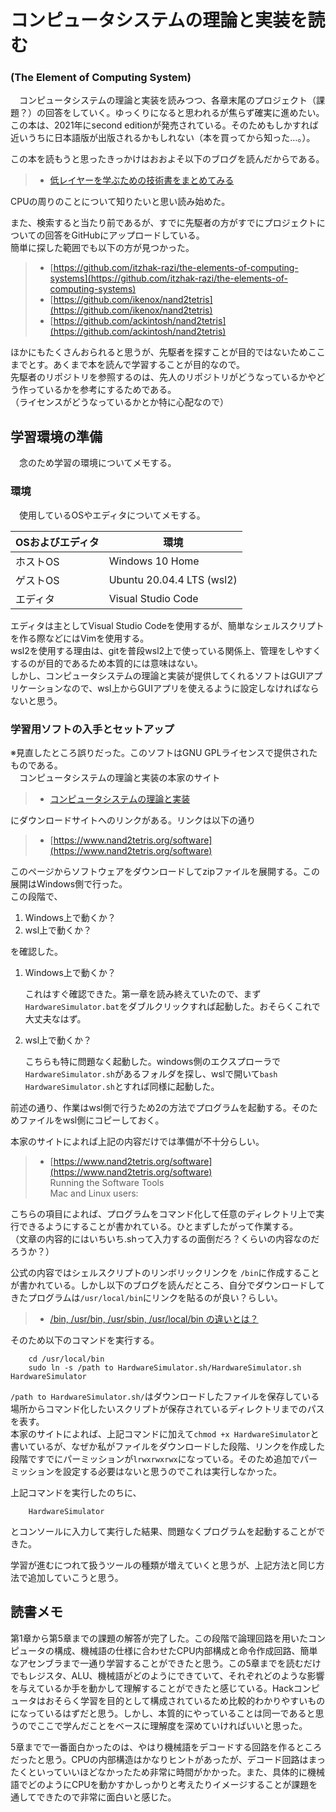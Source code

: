 # コンピュータシステムの理論と実装を読む
### (The Element of Computing System)
　コンピュータシステムの理論と実装を読みつつ、各章末尾のプロジェクト（課題？）の回答をしていく。ゆっくりになると思われるが焦らず確実に進めたい。  
この本は、2021年にsecond editionが発売されている。そのためもしかすれば近いうちに日本語版が出版されるかもしれない（本を買ってから知った…。）。  

この本を読もうと思ったきっかけはおおよそ以下のブログを読んだからである。  
> - [低レイヤーを学ぶための技術書をまとめてみる](https://qiita.com/hareku/items/3383be7aee616e04b80f)  

CPUの周りのことについて知りたいと思い読み始めた。

また、検索すると当たり前であるが、すでに先駆者の方がすでにプロジェクトについての回答をGitHubにアップロードしている。  
簡単に探した範囲でも以下の方が見つかった。  
> - [https://github.com/itzhak-razi/the-elements-of-computing-systems](https://github.com/itzhak-razi/the-elements-of-computing-systems)
> - [https://github.com/ikenox/nand2tetris](https://github.com/ikenox/nand2tetris)  
> - [https://github.com/ackintosh/nand2tetris](https://github.com/ackintosh/nand2tetris)  

ほかにもたくさんおられると思うが、先駆者を探すことが目的ではないためここまでとす。あくまで本を読んで学習することが目的なので。  
先駆者のリポジトリを参照するのは、先人のリポジトリがどうなっているかやどう作っているかを参考にするためである。  
（ライセンスがどうなっているかとか特に心配なので）  

## 学習環境の準備
　念のため学習の環境についてメモする。  

### 環境
　使用しているOSやエディタについてメモする。

|OSおよびエディタ|環境|
|--------|-----------|
|ホストOS |Windows 10 Home|
|ゲストOS |Ubuntu 20.04.4 LTS (wsl2)|
|エディタ |Visual Studio Code|

エディタは主としてVisual Studio Codeを使用するが、簡単なシェルスクリプトを作る際などにはVimを使用する。  
wsl2を使用する理由は、gitを普段wsl2上で使っている関係上、管理をしやすくするのが目的であるため本質的には意味はない。  
しかし、コンピュータシステムの理論と実装が提供してくれるソフトはGUIアプリケーションなので、wsl上からGUIアプリを使えるように設定しなければならないと思う。  

### 学習用ソフトの入手とセットアップ
※見直したところ誤りだった。このソフトはGNU GPLライセンスで提供されたものである。  
　コンピュータシステムの理論と実装の本家のサイト
> - [コンピュータシステムの理論と実装](https://www.oreilly.co.jp/books/9784873117126/)

にダウンロードサイトへのリンクがある。リンクは以下の通り
> - [https://www.nand2tetris.org/software](https://www.nand2tetris.org/software)

このページからソフトウェアをダウンロードしてzipファイルを展開する。この展開はWindows側で行った。  
この段階で、
1. Windows上で動くか？
2. wsl上で動くか？

を確認した。  

1. Windows上で動くか？

    これはすぐ確認できた。第一章を読み終えていたので、まず```HardwareSimulator.bat```をダブルクリックすれば起動した。おそらくこれで大丈夫なはず。

2. wsl上で動くか？

    こちらも特に問題なく起動した。windows側のエクスプローラで```HardwareSimulator.sh```があるフォルダを探し、wslで開いて```bash HardwareSimulator.sh```とすれば同様に起動した。

前述の通り、作業はwsl側で行うため2の方法でプログラムを起動する。そのためファイルをwsl側にコピーしておく。  

本家のサイトによれば上記の内容だけでは準備が不十分らしい。  
> - [https://www.nand2tetris.org/software](https://www.nand2tetris.org/software)  
Running the Software Tools  
Mac and Linux users:

こちらの項目によれば、プログラムをコマンド化して任意のディレクトリ上で実行できるようにすることが書かれている。ひとまずしたがって作業する。  
（文章の内容的にはいちいち.shって入力するの面倒だろ？くらいの内容なのだろうか？）  

公式の内容ではシェルスクリプトのリンボリックリンクを ```/bin```に作成することが書かれている。しかし以下のブログを読んだところ、自分でダウンロードしてきたプログラムは```/usr/local/bin```にリンクを貼るのが良い？らしい。
> - [/bin, /usr/bin, /usr/sbin, /usr/local/bin の違いとは？](https://qiita.com/valzer0/items/67a4c8bf2b1be0fc825a)  

そのため以下のコマンドを実行する。
```
    cd /usr/local/bin
    sudo ln -s /path to HardwareSimulator.sh/HardwareSimulator.sh HardwareSimulator
```
```/path to HardwareSimulator.sh/```はダウンロードしたファイルを保存している場所からコマンド化したいスクリプトが保存されているディレクトリまでのパスを表す。  
本家のサイトによれば、上記コマンドに加えて```chmod +x HardwareSimulator```と書いているが、なぜか私がファイルをダウンロードした段階、リンクを作成した段階ですでにパーミッションが```lrwxrwxrwx```になっている。そのため追加でパーミッションを設定する必要はないと思うのでこれは実行しなかった。

上記コマンドを実行したのちに、
```
    HardwareSimulator
```
とコンソールに入力して実行した結果、問題なくプログラムを起動することができた。  

学習が進むにつれて扱うツールの種類が増えていくと思うが、上記方法と同じ方法で追加していこうと思う。

## 読書メモ
第1章から第5章までの課題の解答が完了した。この段階で論理回路を用いたコンピュータの構成、機械語の仕様に合わせたCPU内部構成と命令作成回路、簡単なアセンブラまで一通り学習することができたと思う。この5章までを読むだけでもレジスタ、ALU、機械語がどのようにできていて、それぞれどのような影響を与えているか手を動かして理解することができたと感じている。Hackコンピュータはおそらく学習を目的として構成されているため比較的わかりやすいものになっているはずだと思う。しかし、本質的にやっていることは同一であると思うのでここで学んだことをベースに理解度を深めていければいいと思った。

5章までで一番面白かったのは、やはり機械語をデコードする回路を作るところだったと思う。CPUの内部構造はかなりヒントがあったが、デコード回路はまったくといっていいほどなかったため非常に時間がかかった。また、具体的に機械語でどのようにCPUを動かすかしっかりと考えたりイメージすることが課題を通してできたので非常に面白いと感じた。
